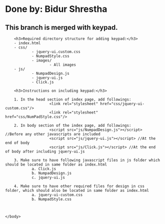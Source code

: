 <html>
	<body>
		<h1>Done by: Bidur Shrestha</h1>
		<h2>This branch is merged with keypad.</h2>

		<h3>Required directory structure for adding keypad:</h3>
		- index.html
		- css/
				- jquery-ui.custom.css
				- NumpadStyle.css
				- images/
						- All images
		- js/
				- NumpadDesign.js
				- jquery-ui.js
				- Click.js

		<h3>Instructions on including keypad:</h3>

		1. In the head section of index page, add followings:
						<link rel="stylesheet" href="css/jquery-ui-custom.css"/>
						<link rel="stylesheet" href="css/NumPadStyle.css"/>

		2. In body section of the index page, add followings:
						<script src="js/NumpadDesign.js"></script> //Before any other javascripts are included
						<script src="js/jquery-ui.js"></script> //At the end of body
						<script src="js/Click.js"></script> //At the end of body after including jquery-ui.js

		3. Make sure to have following javascript files in js folder which should be located in same folder as index.html
				a. Click.js
				b. NumpadDesign.js
				c. jquery-ui.js
		
		4. Make sure to have other required files for design in css folder, which should also be located in same folder as index.html
				a. jquery-ui-custom.css
				b. NumpadStyle.css


				
	</body>
</html>

